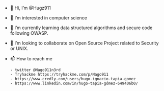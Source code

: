 - 👋 Hi, I’m @Hugz911
- 👀 I’m interested in computer science
- 🌱 I’m currently learning data structured algorithms and secure code following OWASP.
- 💞️ I’m looking to collaborate on  Open Source Project related to Security or UNIX.
- 📫 How to reach me 

      - twitter @Nago911n3rd  
      - Tryhackme https://tryhackme.com/p/Nago911
      - https://www.credly.com/users/hugo-ignacio-tapia-gomez
      - https://www.linkedin.com/in/hugo-tapia-gómez-649406b0/

<!---
Hugz911/Hugz911 is a ✨ special ✨ repository because its `README.md` (this file) appears on your GitHub profile.
You can click the Preview link to take a look at your changes.
--->
